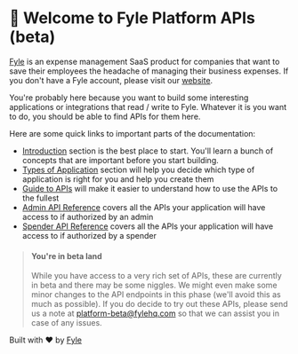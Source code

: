# 👋 Welcome to Fyle Platform APIs (beta)

[Fyle](https://www.fylehq.com) is an expense management SaaS product for companies that want to save their employees the headache of managing their business expenses. If you don't have a Fyle account, please visit our [website](https://www.fylehq.com).

You're probably here because you want to build some interesting applications or integrations that read / write to Fyle. Whatever it is you want to do, you should be able to find APIs for them here.

Here are some quick links to important parts of the documentation:

* [Introduction](https://docs.fylehq.com/docs/fyle-platform-docs/ZG9jOjE-introduction) section is the best place to start. You'll learn a bunch of concepts that are important before you start building.
* [Types of Application](https://docs.fylehq.com/docs/fyle-platform-docs/ZG9jOjI4MTQ2NTc1-types-of-application) section will help you decide which type of application is right for you and help you create them 
* [Guide to APIs](https://docs.fylehq.com/docs/fyle-platform-docs/ZG9jOjI3Mzk2NTM3-guide-to-data-ap-is) will make it easier to understand how to use the APIs to the fullest
* [Admin API Reference](https://docs.fylehq.com/docs/fyle-platform-docs/YXBpOjQwNjU3MA-admin-ap-is) covers all the APIs your application will have access to if authorized by an admin
* [Spender API Reference](https://docs.fylehq.com/docs/fyle-platform-docs/YXBpOjQ2MTc2NTg-spender-ap-is) covers all the APIs your application will have access to if authorized by a spender


<!-- theme: warning -->

> #### You're in beta land
>
> While you have access to a very rich set of APIs, these are currently in beta and there may be some niggles. We might even make some minor changes to the API endpoints in this phase (we'll avoid this as much as possible). If you do decide to try out these APIs, please send us a note at platform-beta@fylehq.com so that we can assist you in case of any issues.


Built with ❤️ by [Fyle](https://www.fylehq.com)
